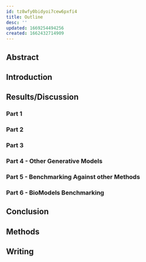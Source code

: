 ```yaml
---
id: tz8wfy0bidyoi7cew6pxfi4
title: Outline
desc: ''
updated: 1669254494256
created: 1662432714909
---
```


## Abstract

## Introduction

## Results/Discussion

### Part 1

### Part 2

### Part 3

### Part 4 - Other Generative Models

### Part 5 - Benchmarking Against other Methods

### Part 6 - BioModels Benchmarking

## Conclusion

## Methods

## Writing

